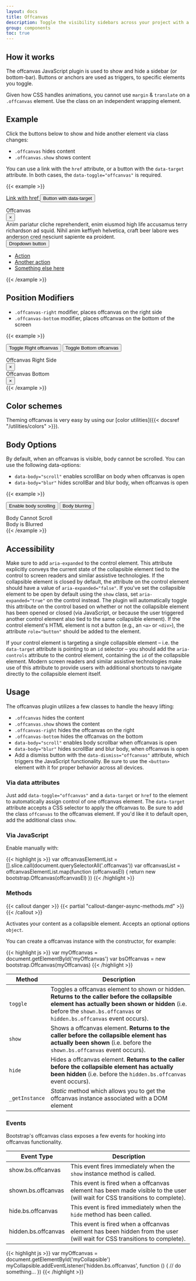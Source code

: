 ```yaml
---
layout: docs
title: Offcanvas
description: Toggle the visibility sidebars across your project with a few classes and our JavaScript plugin.
group: components
toc: true
---
```


## How it works

The offcanvas JavaScript plugin is used to show and hide a sidebar (or bottom-bar). Buttons or anchors are used as triggers, to specific elements you toggle.

Given how CSS handles animations, you cannot use `margin` & `translate` on a `.offcanvas` element. Use the class on an independent wrapping element.

## Example

Click the buttons below to show and hide another element via class changes:

- `.offcanvas` hides content
- `.offcanvas.show` shows content

You can use a link with the `href` attribute, or a button with the `data-target` attribute. In both cases, the `data-toggle="offcanvas"` is required.

{{< example >}}
<p>
  <a class="btn btn-primary" data-toggle="offcanvas" href="#offcanvasExample" role="button" aria-expanded="false" aria-controls="offcanvasExample">
    Link with href
  </a>
  <button class="btn btn-primary" type="button" data-toggle="offcanvas" data-target="#offcanvasExample" aria-expanded="false" aria-controls="offcanvasExample">
    Button with data-target
  </button>
</p>
<div class="offcanvas offanvas-push-body bg-dark text-white" tabindex="-1" id="offcanvasExample">
  <div class="offcanvas-header">
    <div class="h4 col text-center">Offcanvas</div>
    <button type="button" class="close text-reset" data-dismiss="offcanvas" aria-label="Close">
      <span aria-hidden="true">&times;</span>
    </button>
  </div>
  <div class="card card-body text-dark ">
    Anim pariatur cliche reprehenderit, enim eiusmod high life accusamus terry richardson ad squid. Nihil anim keffiyeh helvetica, craft beer labore wes anderson cred nesciunt sapiente ea proident.
  </div>

  <div class="dropdown mt-3">
    <button class="btn btn-secondary dropdown-toggle" type="button" id="dropdownMenuButton" data-toggle="dropdown" aria-expanded="false">
      Dropdown button
    </button>
    <ul class="dropdown-menu" aria-labelledby="dropdownMenuButton">
      <li><a class="dropdown-item" href="#">Action</a></li>
      <li><a class="dropdown-item" href="#">Another action</a></li>
      <li><a class="dropdown-item" href="#">Something else here</a></li>
    </ul>
  </div>
</div>
{{< /example >}}

## Position Modifiers

- `.offcanvas-right` modifier, places offcanvas on the right side
- `.offcanvas-bottom` modifier, places offcanvas on the bottom of the screen

{{< example >}}
<p>
  <button class="btn btn-primary" type="button" data-toggle="offcanvas" data-target="#offcanvasExample2" aria-expanded="false" aria-controls="offcanvasExample2">Toggle Right offcanvas</button>
  <button class="btn btn-primary" type="button" data-toggle="offcanvas" data-target="#offcanvasExample3" aria-expanded="false" aria-controls="offcanvasExample3">Toggle Bottom offcanvas</button>
</p>
<div class="offcanvas bg-dark text-white offcanvas-right" tabindex="-1" id="offcanvasExample2">
  <div class="offcanvas-header">
    <div class="h4 col text-center">Offcanvas Right Side</div>
    <button type="button" class="close text-reset" data-dismiss="offcanvas" aria-label="Close">
      <span aria-hidden="true">&times;</span>
    </button>
  </div>
</div>
<div class="offcanvas bg-info text-white offcanvas-bottom" tabindex="-1" id="offcanvasExample3">
  <div class="offcanvas-header">
    <div class="h4 col text-center">Offcanvas Bottom</div>
    <button type="button" class="close text-reset" data-dismiss="offcanvas" aria-label="Close">
      <span aria-hidden="true">&times;</span>
    </button>
  </div>
</div>
{{< /example >}}

## Color schemes

Theming offcanvas is very easy by using our [color utilities]({{< docsref "/utilities/colors" >}}).

## Body Options

By default, when an offcanvas is visible, body cannot be scrolled. You can use the following data-options:

- `data-body="scroll"` enables scrollBar on body when offcanvas is open
- `data-body="blur"` hides scrollBar and blur body, when offcanvas is open

{{< example >}}
<p>
  <button class="btn btn-primary" type="button" data-toggle="offcanvas" data-target="#offcanvasExample4" aria-expanded="false" aria-controls="offcanvasExample4">Enable body scrolling </button>
  <button class="btn btn-primary" type="button" data-toggle="offcanvas" data-target="#offcanvasExample5" aria-expanded="false" aria-controls="offcanvasExample5">Body blurring</button>
</p>
<div class="offcanvas bg-success text-white" data-body="scroll" tabindex="-1" id="offcanvasExample4">
  <div class="offcanvas-header">
    <div class="h4 col text-center">Body Cannot Scroll</div>
  </div>
</div>
<div class="offcanvas bg-primary text-white" data-body="blur" tabindex="-1" id="offcanvasExample5">
  <div class="offcanvas-header">
    <div class="h4 col text-center">Body is Blurred</div>
  </div>
</div>
{{< /example >}}

## Accessibility

Make sure to add `aria-expanded` to the control element. This attribute explicitly conveys the current state of the collapsible element tied to the control to screen readers and similar assistive technologies. If the collapsible element is closed by default, the attribute on the control element should have a value of `aria-expanded="false"`. If you've set the collapsible element to be open by default using the `show` class, set `aria-expanded="true"` on the control instead. The plugin will automatically toggle this attribute on the control based on whether or not the collapsible element has been opened or closed (via JavaScript, or because the user triggered another control element also tied to the same collapsible element). If the control element's HTML element is not a button (e.g., an `<a>` or `<div>`), the attribute `role="button"` should be added to the element.

If your control element is targeting a single collapsible element – i.e. the `data-target` attribute is pointing to an `id` selector – you should add the `aria-controls` attribute to the control element, containing the `id` of the collapsible element. Modern screen readers and similar assistive technologies make use of this attribute to provide users with additional shortcuts to navigate directly to the collapsible element itself.

## Usage

The offcanvas plugin utilizes a few classes to handle the heavy lifting:

- `.offcanvas` hides the content
- `.offcanvas.show` shows the content
- `.offcanvas-right` hides the offcanvas on the right
- `.offcanvas-bottom` hides the offcanvas on the bottom
- `data-body="scroll"` enables body scrollbar when offcanvas is open
- `data-body="blur"` hides scrollBar and blur body, when offcanvas is open
- Add a dismiss button with the `data-dismiss="offcanvas"` attribute, which triggers the JavaScript functionality. Be sure to use the `<button>` element with it for proper behavior across all devices.

### Via data attributes

Just add `data-toggle="offcanvas"` and a `data-target` or `href` to the element to automatically assign control of one offcanvas element. The `data-target` attribute accepts a CSS selector to apply the offcanvas to. Be sure to add the class `offcanvas` to the offcanvas element. If you'd like it to default open, add the additional class `show`.

### Via JavaScript

Enable manually with:

{{< highlight js >}}
var offcanvasElementList = [].slice.call(document.querySelectorAll('.offcanvas'))
var offcanvasList = offcanvasElementList.map(function (offcanvasEl) {
  return new bootstrap.Offcanvas(offcanvasEl)
})
{{< /highlight >}}

### Methods

{{< callout danger >}}
{{< partial "callout-danger-async-methods.md" >}}
{{< /callout >}}

Activates your content as a collapsible element. Accepts an optional options `object`.

You can create a offcanvas instance with the constructor, for example:

{{< highlight js >}}
var myOffcanvas = document.getElementById('myOffcanvas')
var bsOffcanvas = new bootstrap.Offcanvas(myOffcanvas)
{{< /highlight >}}

| Method | Description |
| --- | --- |
| `toggle` | Toggles a offcanvas element to shown or hidden. **Returns to the caller before the collapsible element has actually been shown or hidden** (i.e. before the `shown.bs.offcanvas` or `hidden.bs.offcanvas` event occurs). |
| `show` | Shows a offcanvas element. **Returns to the caller before the collapsible element has actually been shown** (i.e. before the `shown.bs.offcanvas` event occurs).|
| `hide` | Hides a offcanvas element. **Returns to the caller before the collapsible element has actually been hidden** (i.e. before the `hidden.bs.offcanvas` event occurs).|
| `_getInstance` | *Static* method which allows you to get the offcanvas instance associated with a DOM element |

### Events

Bootstrap's offcanvas class exposes a few events for hooking into offcanvas functionality.

<table class="table table-bordered table-striped">
  <thead>
    <tr>
      <th style="width: 150px;">Event Type</th>
      <th>Description</th>
    </tr>
  </thead>
  <tbody>
    <tr>
      <td>show.bs.offcanvas</td>
      <td>This event fires immediately when the <code>show</code> instance method is called.</td>
    </tr>
    <tr>
      <td>shown.bs.offcanvas</td>
      <td>This event is fired when a offcanvas element has been made visible to the user (will wait for CSS transitions to complete).</td>
    </tr>
    <tr>
      <td>hide.bs.offcanvas</td>
      <td>This event is fired immediately when the <code>hide</code> method has been called.</td>
    </tr>
    <tr>
      <td>hidden.bs.offcanvas</td>
      <td>This event is fired when a offcanvas element has been hidden from the user (will wait for CSS transitions to complete).</td>
    </tr>
  </tbody>
</table>

{{< highlight js >}}
var myOffcanvas = document.getElementById('myCollapsible')
myCollapsible.addEventListener('hidden.bs.offcanvas', function () {
  // do something...
})
{{< /highlight >}}
